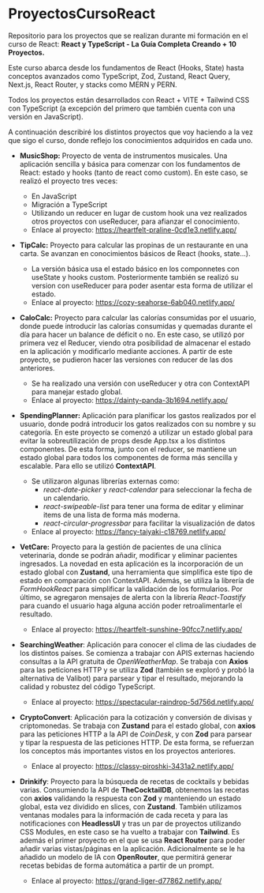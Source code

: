 # ProyectosCursoReact
Repositorio para los proyectos que se realizan durante mi formación en el curso de React: **React y TypeScript - La Guía Completa Creando + 10 Proyectos.** 

Este curso abarca desde los fundamentos de React (Hooks, State) hasta conceptos avanzados como TypeScript, Zod, Zustand, React Query, Next.js, React Router, y stacks como MERN y PERN.

Todos los proyectos están desarrollados con React + VITE + Tailwind CSS con TypeScript (a excepción del primero que también cuenta con una versión en JavaScript).


A continuación describiré los distintos proyectos que voy haciendo a la vez que sigo el curso, donde reflejo los conocimientos adquiridos en cada uno.

- **MusicShop:** Proyecto de venta de instrumentos musicales. Una aplicación sencilla y básica para comenzar con los fundamentos de React: estado y hooks (tanto de react como custom). En este caso, se realizó el proyecto tres veces:
    - En JavaScript
    - Migración a TypeScript
    - Utilizando un reducer en lugar de custom hook una vez realizados otros proyectos con useReducer, para afianzar el conocimiento.
    - Enlace al proyecto: https://heartfelt-praline-0cd1e3.netlify.app/

- **TipCalc:** Proyecto para calcular las propinas de un restaurante en una carta. Se avanzan en conocimientos básicos de React (hooks, state...).
    - La versión básica usa el estado básico en los componnetes con useState y hooks custom. Posteriormente también se realizó su version con useReducer para poder asentar esta forma de utilizar el estado.
    - Enlace al proyecto: https://cozy-seahorse-6ab040.netlify.app/

- **CaloCalc:** Proyecto para calcular las calorías consumidas por el usuario, donde puede introducir las calorías consumidas y quemadas durante el día para hacer un balance de déficit o no. En este caso, se utilizó por primera vez el Reducer, viendo otra posibilidad de almacenar el estado en la aplicación y modificarlo mediante acciones. A partir de este proyecto, se pudieron hacer las versiones con reducer de las dos anteriores.
    - Se ha realizado una versión con useReducer y otra con ContextAPI para manejar estado global.
    - Enlace al proyecto: https://dainty-panda-3b1694.netlify.app/

- **SpendingPlanner:** Aplicación para planificar los gastos realizados por el usuario, donde podrá introducir los gatos realizados con su nombre y su categoría. En este proyecto se comenzó a utilizar un estado global para evitar la sobreutilización de props desde App.tsx a los distintos componentes. De esta forma, junto con el reducer, se mantiene un estado global para todos los componentes de forma más sencilla y escalable. Para ello se utilizó **ContextAPI**.
    - Se utilizaron algunas librerías externas como:
        - *react-date-picker* y *react-calendar* para seleccionar la fecha de un calendario.
        - *react-swipeable-list* para tener una forma de editar y eliminar items de una lista de forma más moderna.
        - *react-circular-progressbar* para facilitar la visualización de datos
    - Enlace al proyecto: https://fancy-taiyaki-c18769.netlify.app/

- **VetCare:** Proyecto para la gestión de pacientes de una clínica veterinaria, donde se podrán añadir, modificar y eliminar pacientes ingresados. La novedad en esta aplicación es la incorporación de un estado global con **Zustand**, una herramienta que simplifica este tipo de estado en comparación con ContextAPI. Además, se utiliza la librería de *FormHookReact* para simplificar la validación de los formularios. Por último, se agregaron mensajes de alerta con la librería *React-Toastify* para cuando el usuario haga alguna acción poder retroalimentarle el resultado.
    - Enlace al proyecto: https://heartfelt-sunshine-90fcc7.netlify.app/

- **SearchingWeather**: Aplicación para conocer el clima de las ciudades de los distintos países. Se comienza a trabajar con APIS externas haciendo consultas a la API gratuita de *OpenWeatherMap*. Se trabaja con **Axios** para las peticiones HTTP y se utiliza **Zod** (también se exploró y probó la alternativa de Valibot) para parsear y tipar el resultado, mejorando la calidad y robustez del código TypeScript.
    - Enlace al proyecto: https://spectacular-raindrop-5d756d.netlify.app/

- **CryptoConvert**: Aplicación para la cotización y conversión de divisas y criptomonedas. Se trabaja con **Zustand** para el estado global, con **axios** para las peticiones HTTP a la API de *CoinDesk*, y con **Zod** para parsear y tipar la respuesta de las peticiones HTTP. De esta forma, se refuerzan los conceptos más importantes vistos en los proyectos anteriores.
    - Enlace al proyecto: https://classy-piroshki-3431a2.netlify.app/

- **Drinkify**: Proyecto para la búsqueda de recetas de cocktails y bebidas varias. Consumiendo la API de **TheCocktailDB**, obtenemos las recetas con **axios** validando la respuesta con **Zod** y manteniendo un estado global, esta vez dividido en slices, con **Zustand**. También utilizamos ventanas modales para la información de cada receta y para las notificaciones con **HeadlessUI** y tras un par de proyectos utilizando CSS Modules, en este caso se ha vuelto a trabajar con **Tailwind**. Es además el primer proyecto en el que se usa **React Router** para poder añadir varias vistas/páginas en la aplicación. Adicionalmente se le ha añadido un modelo de IA con **OpenRouter**, que permitirá generar recetas bebidas de forma automática a partir de un prompt.
    - Enlace al proyecto: https://grand-liger-d77862.netlify.app/